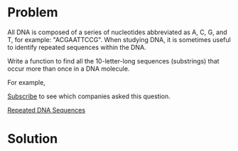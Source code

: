 
# Problem

All DNA is composed of a series of nucleotides abbreviated as A, C, G, and T,
for example: "ACGAATTCCG". When studying DNA, it is sometimes useful to
identify repeated sequences within the DNA.

Write a function to find all the 10-letter-long sequences (substrings) that
occur more than once in a DNA molecule.

For example,

[Subscribe](/subscribe/) to see which companies asked this question.



[Repeated DNA Sequences](https://leetcode.com/problems/repeated-dna-sequences)

# Solution



